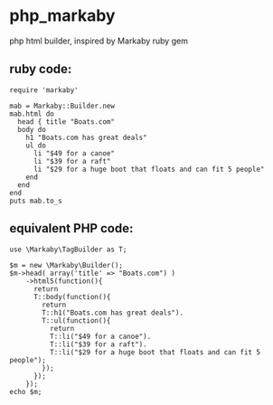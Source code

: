 php_markaby
===========

php html builder, inspired by Markaby ruby gem


ruby code:
----------
    require 'markaby'

    mab = Markaby::Builder.new
    mab.html do
      head { title "Boats.com"
      body do
        h1 "Boats.com has great deals"
        ul do
          li "$49 for a canoe"
          li "$39 for a raft"
          li "$29 for a huge boot that floats and can fit 5 people"
        end
      end
    end
    puts mab.to_s



equivalent PHP code:
--------------------
    use \Markaby\TagBuilder as T;

    $m = new \Markaby\Builder();
    $m->head( array('title' => "Boats.com") )
        ->html5(function(){
          return
          T::body(function(){
            return
            T::h1("Boats.com has great deals").
            T::ul(function(){
              return
              T::li("$49 for a canoe").
              T::li("$39 for a raft").
              T::li("$29 for a huge boot that floats and can fit 5 people");
            });
          });
        });
    echo $m;